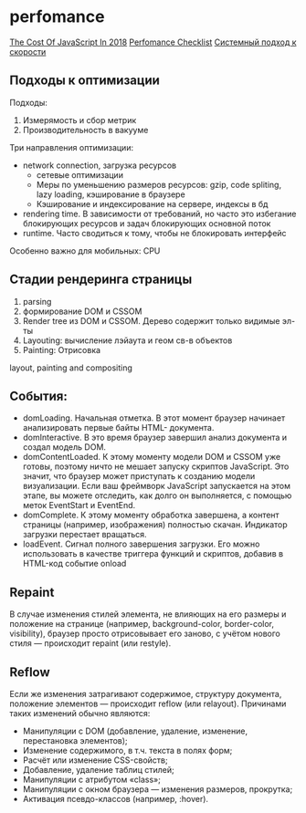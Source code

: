 # perfomance

[The Cost Of JavaScript In 2018](https://medium.com/@addyosmani/the-cost-of-javascript-in-2018-7d8950fbb5d4)
[Perfomance Checklist](https://www.smashingmagazine.com/2019/01/front-end-performance-checklist-2019-pdf-pages/)
[Системный подход к скорости](https://habr.com/ru/company/jugru/blog/426571)

## Подходы к оптимизации

Подходы:
1. Измерямость и сбор метрик
2. Производительность в вакууме

Три направления оптимизации:
- network connection, загрузка ресурсов
    - сетевые оптимизации
    - Меры по уменьшению размеров ресурсов: gzip, code spliting, lazy loading, кэширование в браузере
    - Кэширование и индексирование на сервере, индексы в бд
- rendering time. В зависимости от требований, но часто это избегание блокирующих ресурсов и задач блокирующих основной поток
- runtime. Часто сводиться к тому, чтобы не блокировать интерфейс

Особенно важно для мобильных: CPU

## Стадии рендеринга страницы

1. parsing 
2. формирование DOM и CSSOM
3. Render tree из DOM и CSSOM. Дерево содержит только видимые эл-ты
4. Layouting: вычисление лэйаута и геом св-в объектов
5. Painting: Отрисовка 

layout, painting and compositing

## События: 

- domLoading. Начальная отметка. В этот момент браузер начинает анализировать первые байты HTML- документа.
- domInteractive. В это время браузер завершил анализ документа и создал модель DOM.
- domContentLoaded. К этому моменту модели DOM и CSSOM уже готовы, поэтому ничто не мешает запуску скриптов JavaScript. Это значит, что браузер может приступать к созданию модели визуализации.
Если ваш фреймворк JavaScript запускается на этом этапе, вы можете отследить, как долго он выполняется, с помощью меток EventStart и EventEnd.
- domComplete. К этому моменту обработка завершена, а контент страницы (например, изображения) полностью скачан. Индикатор загрузки перестает вращаться.
- loadEvent. Сигнал полного завершения загрузки. Его можно использовать в качестве триггера функций и скриптов, добавив в HTML-код событие onload

## Repaint

В случае изменения стилей элемента, не влияющих на его размеры и положение на странице (например, background-color, border-color, visibility), браузер просто отрисовывает его заново, с учётом нового стиля — происходит repaint (или restyle).

## Reflow

Если же изменения затрагивают содержимое, структуру документа, положение элементов — происходит reflow (или relayout). Причинами таких изменений обычно являются:

- Манипуляции с DOM (добавление, удаление, изменение, перестановка элементов);
- Изменение содержимого, в т.ч. текста в полях форм;
- Расчёт или изменение CSS-свойств;
- Добавление, удаление таблиц стилей;
- Манипуляции с атрибутом «class»;
- Манипуляции с окном браузера — изменения размеров, прокрутка;
- Активация псевдо-классов (например, :hover).
